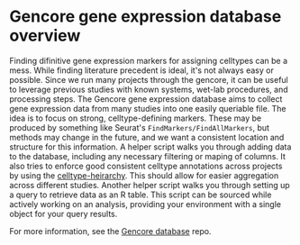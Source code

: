 # Gencore gene expression database overview

Finding difinitive gene expression markers for assigning celltypes can be a mess. While finding literature precedent is ideal, it's not always
easy or possible. Since we run many projects through the gencore, it can be useful to leverage previous studies with known systems, wet-lab procedures, 
and processing steps. The Gencore gene expression database aims to collect gene expression data from many studies into one easily queriable file. 
The idea is to focus on strong, celltype-defining markers. These may be produced by something like Seurat's `FindMarkers/FindAllMarkers`, but methods 
may change in the future, and we want a consistent location and structure for this information. A helper script walks you through adding data to the 
database, including any necessary filtering or maping of columns. It also tries to enforce good consistent celltype annotations across projects
by using the [celltype-heirarchy](celltype-heirarchy.yaml). This should allow for easier aggregation across different studies. Another helper script
walks you through setting up a query to retrieve data as an R table. This script can be sourced while actively working on an analysis, providing
your environment with a single object for your query results.

For more information, see the [Gencore database]() repo. 
